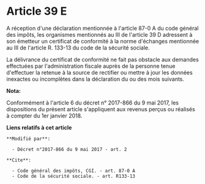 # Article 39 E

A réception d'une déclaration mentionnée à l'article 87-0 A du code général des impôts, les organismes mentionnés au III de
l'article 39 D adressent à son émetteur un certificat de conformité à la norme d'échanges mentionnée au III de l'article R.
133-13 du code de la sécurité sociale. 

La délivrance du certificat de conformité ne fait pas obstacle aux demandes effectuées par l'administration fiscale auprès de
la personne tenue d'effectuer la retenue à la source de rectifier ou mettre à jour les données inexactes ou incomplètes dans
la déclaration du ou des mois suivants.

**Nota:**

Conformément à l'article 6 du décret n° 2017-866 du 9 mai 2017, les dispositions du présent article s'appliquent aux revenus
perçus ou réalisés à compter du 1er janvier 2018.

**Liens relatifs à cet article**

	**Modifié par**:

	  - Décret n°2017-866 du 9 mai 2017 - art. 2

	**Cite**:

	  - Code général des impôts, CGI. - art. 87-0 A
	  - Code de la sécurité sociale. - art. R133-13
